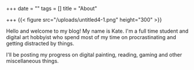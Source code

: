 +++
date = ""
tags = []
title = "About"

+++
{{< figure src="/uploads/untitled4-1.png" height="300" >}}

Hello and welcome to my blog! My name is Kate. I'm a full time student and digital art hobbyist who spend most of my time on procrastinating and getting distracted by things.

I'll be posting my progress on digital painting, reading, gaming and other miscellaneous things.

<script type='text/javascript' src='https://ko-fi.com/widgets/widget_2.js'></script><script type='text/javascript'>kofiwidget2.init('Support Me on Ko-fi', '#29abe0', 'L3L3226RT');kofiwidget2.draw();</script> 